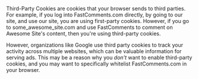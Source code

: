 Third-Party Cookies are cookies that your browser sends to third parties. For example, if you log into FastComments.com
directly, by going to our site, and use our site, you are using first-party cookies. However, if you go to some_awesome_site.com
and use FastComments to comment on Awesome Site's content, then you're using third-party cookies.

However, organizations like Google use third party cookies to track your activity across multiple websites, which can be valuable
information for serving ads. This may be a reason why you *don't* want to enable third-party cookies, and you may want to specifically
whitelist FastComments.com in your browser.
